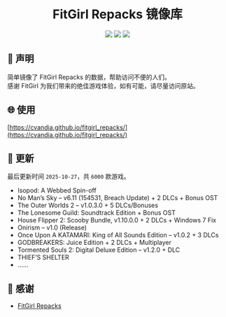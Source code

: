 ﻿<div align="center">

# FitGirl Repacks 镜像库

![](https://count.getloli.com/get/@fitgirl_repacks?theme=booru-lewd)
![](https://img.shields.io/badge/ci-passing-brightgreen.svg?logo=github) ![](https://img.shields.io/badge/license-MIT-brightgreen.svg)

</div>

## 📜 声明
简单镜像了 FitGirl Repacks 的数据，帮助访问不便的人们。  
感谢 FitGirl 为我们带来的绝佳游戏体验，如有可能，请尽量访问原站。

## 🌐 使用
[https://cvandia.github.io/fitgirl_repacks/](https://cvandia.github.io/fitgirl_repacks/)

## 🔄 更新
最后更新时间 `2025-10-27`，共 `6000` 款游戏。
- Isopod: A Webbed Spin-off
- No Man’s Sky – v6.11 (154531, Breach Update) + 2 DLCs + Bonus OST
- The Outer Worlds 2 – v1.0.3.0 + 5 DLCs/Bonuses
- The Lonesome Guild: Soundtrack Edition + Bonus OST
- House Flipper 2: Scooby Bundle, v1.10.0.0 + 2 DLCs + Windows 7 Fix
- Onirism – v1.0 (Release)
- Once Upon A KATAMARI: King of All Sounds Edition – v1.0.2 + 3 DLCs
- GODBREAKERS: Juice Edition + 2 DLCs + Multiplayer
- Tormented Souls 2: Digital Deluxe Edition – v1.2.0 + DLC
- THIEF’S SHELTER
- ……

## 🙏 感谢
- [FitGirl Repacks](https://fitgirl-repacks.site/)
